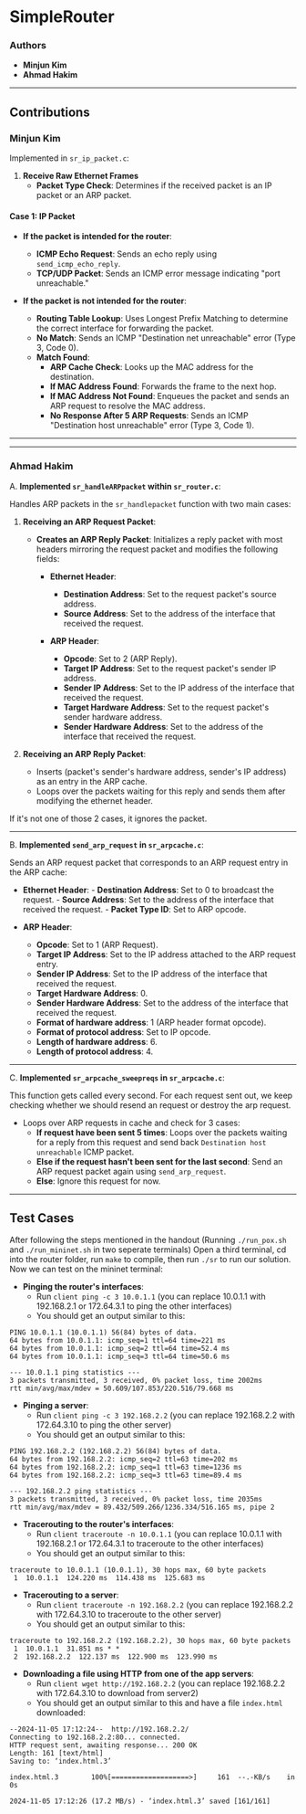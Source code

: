 # SimpleRouter

### Authors
- **Minjun Kim**
- **Ahmad Hakim**

---

## Contributions

### Minjun Kim
Implemented in `sr_ip_packet.c`:

1. **Receive Raw Ethernet Frames**
   - **Packet Type Check**: Determines if the received packet is an IP packet or an ARP packet.

#### Case 1: IP Packet
   - **If the packet is intended for the router**:
     - **ICMP Echo Request**: Sends an echo reply using `send_icmp_echo_reply`.
     - **TCP/UDP Packet**: Sends an ICMP error message indicating "port unreachable."

   - **If the packet is not intended for the router**:
     - **Routing Table Lookup**: Uses Longest Prefix Matching to determine the correct interface for forwarding the packet.
     - **No Match**: Sends an ICMP "Destination net unreachable" error (Type 3, Code 0).
     - **Match Found**:
       - **ARP Cache Check**: Looks up the MAC address for the destination.
       - **If MAC Address Found**: Forwards the frame to the next hop.
       - **If MAC Address Not Found**: Enqueues the packet and sends an ARP request to resolve the MAC address.
       - **No Response After 5 ARP Requests**: Sends an ICMP "Destination host unreachable" error (Type 3, Code 1).

---
---

### Ahmad Hakim
A. **Implemented `sr_handleARPpacket` within `sr_router.c`**:

Handles ARP packets in the `sr_handlepacket` function with two main cases:

1. **Receiving an ARP Request Packet**:
   - **Creates an ARP Reply Packet**: Initializes a reply packet with most headers mirroring the request packet and modifies the following fields:

     - **Ethernet Header**:
       - **Destination Address**: Set to the request packet's source address.
       - **Source Address**: Set to the address of the interface that received the request.
     
     - **ARP Header**:
       - **Opcode**: Set to 2 (ARP Reply).
       - **Target IP Address**: Set to the request packet's sender IP address.
       - **Sender IP Address**: Set to the IP address of the interface that received the request.
       - **Target Hardware Address**: Set to the request packet's sender hardware address.
       - **Sender Hardware Address**: Set to the address of the interface that received the request.

2. **Receiving an ARP Reply Packet**:
   - Inserts (packet's sender's hardware address, sender's IP address) as an entry in the ARP cache.
   - Loops over the packets waiting for this reply and sends them after modifying the ethernet header.

If it's not one of those 2 cases, it ignores the packet.

***

B. **Implemented `send_arp_request` in `sr_arpcache.c`**:

Sends an ARP request packet that corresponds to an ARP request entry in the ARP cache:
   
   - **Ethernet Header**:
    - **Destination Address**: Set to 0 to broadcast the request.
    - **Source Address**: Set to the address of the interface that received the request.
    - **Packet Type ID**: Set to ARP opcode.
     
   - **ARP Header**:
      - **Opcode**: Set to 1 (ARP Request).
      - **Target IP Address**: Set to the IP address attached to the ARP request entry.
      - **Sender IP Address**: Set to the IP address of the interface that received the request.
      - **Target Hardware Address**: 0.
      - **Sender Hardware Address**: Set to the address of the interface that received the request.
      - **Format of hardware address**: 1 (ARP header format opcode).
      - **Format of protocol address**: Set to IP opcode.
      - **Length of hardware address**: 6.
      - **Length of protocol address**: 4.
    
***

C. **Implemented `sr_arpcache_sweepreqs` in `sr_arpcache.c`**:

This function gets called every second. For each request sent out, we keep checking whether we should resend an request or destroy the arp request.

   - Loops over ARP requests in cache and check for 3 cases:
      - **If request have been sent 5 times**: Loops over the packets waiting for a reply from this request and send back `Destination host unreachable` ICMP packet.
      - **Else if the request hasn't been sent for the last second**: Send an ARP request packet again using `send_arp_request`.
      - **Else**: Ignore this request for now.
    
---

## Test Cases
After following the steps mentioned in the handout (Running `./run_pox.sh` and `./run_mininet.sh` in two seperate terminals)
Open a third terminal, cd into the router folder, run `make` to compile, then run `./sr` to run our solution.
Now we can test on the mininet terminal:

   - **Pinging the router's interfaces**:
      - Run `client ping -c 3 10.0.1.1` (you can replace 10.0.1.1 with 192.168.2.1 or 172.64.3.1 to ping the other interfaces)
      - You should get an output similar to this:
```
PING 10.0.1.1 (10.0.1.1) 56(84) bytes of data.
64 bytes from 10.0.1.1: icmp_seq=1 ttl=64 time=221 ms
64 bytes from 10.0.1.1: icmp_seq=2 ttl=64 time=52.4 ms
64 bytes from 10.0.1.1: icmp_seq=3 ttl=64 time=50.6 ms

--- 10.0.1.1 ping statistics ---
3 packets transmitted, 3 received, 0% packet loss, time 2002ms
rtt min/avg/max/mdev = 50.609/107.853/220.516/79.668 ms
```


   - **Pinging a server**:
      - Run `client ping -c 3 192.168.2.2` (you can replace 192.168.2.2 with 172.64.3.10 to ping the other server)
      - You should get an output similar to this:
```
PING 192.168.2.2 (192.168.2.2) 56(84) bytes of data.
64 bytes from 192.168.2.2: icmp_seq=2 ttl=63 time=202 ms
64 bytes from 192.168.2.2: icmp_seq=1 ttl=63 time=1236 ms
64 bytes from 192.168.2.2: icmp_seq=3 ttl=63 time=89.4 ms

--- 192.168.2.2 ping statistics ---
3 packets transmitted, 3 received, 0% packet loss, time 2035ms
rtt min/avg/max/mdev = 89.432/509.266/1236.334/516.165 ms, pipe 2
```

   - **Tracerouting to the router's interfaces**:
      - Run `client traceroute -n 10.0.1.1` (you can replace 10.0.1.1 with 192.168.2.1 or 172.64.3.1 to traceroute to the other interfaces)
      - You should get an output similar to this:
```
traceroute to 10.0.1.1 (10.0.1.1), 30 hops max, 60 byte packets
 1  10.0.1.1  124.220 ms  114.438 ms  125.683 ms
```

   - **Tracerouting to a server**:
      - Run `client traceroute -n 192.168.2.2` (you can replace 192.168.2.2 with 172.64.3.10 to traceroute to the other server)
      - You should get an output similar to this:
```
traceroute to 192.168.2.2 (192.168.2.2), 30 hops max, 60 byte packets
 1  10.0.1.1  31.851 ms * *
 2  192.168.2.2  122.137 ms  122.900 ms  123.990 ms
```

   - **Downloading a file using HTTP from one of the app servers**:
      - Run `client wget http://192.168.2.2` (you can replace 192.168.2.2 with 172.64.3.10 to download from server2)
      - You should get an output similar to this and have a file `index.html` downloaded:
```
--2024-11-05 17:12:24--  http://192.168.2.2/
Connecting to 192.168.2.2:80... connected.
HTTP request sent, awaiting response... 200 OK
Length: 161 [text/html]
Saving to: ‘index.html.3’

index.html.3        100%[===================>]     161  --.-KB/s    in 0s      

2024-11-05 17:12:26 (17.2 MB/s) - ‘index.html.3’ saved [161/161]
```

